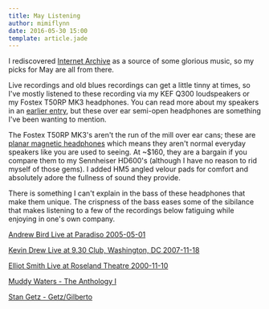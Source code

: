 ```yaml
---
title: May Listening
author: mimiflynn
date: 2016-05-30 15:00
template: article.jade
---
```


I rediscovered [Internet Archive](https://archive.org) as a source of some glorious music, so my picks for May are all from there.

Live recordings and old blues recordings can get a little tinny at times, so I've mostly listened to these recording via my KEF Q300 loudspeakers or my Fostex T50RP MK3 headphones. You can read more about my speakers in an [earlier entry](/articles/dream-stereo/), but these over ear semi-open headphones are something I've been wanting to mention.

The Fostex T50RP MK3's aren't the run of the mill over ear cans; these are [planar magnetic headphones](http://www.innerfidelity.com/content/how-planar-magnetic-headphones-work#x82tjXuVqF8Tsyry.97) which means they aren't normal everyday speakers like you are used to seeing. At ~$160, they are a bargain if you compare them to my Sennheiser HD600's (although I have no reason to rid myself of those gems). I added HM5 angled velour pads for comfort and absolutely adore the fullness of sound they provide.

There is something I can't explain in the bass of these headphones that make them unique. The crispness of the bass eases some of the sibilance that makes listening to a few of the recordings below fatiguing while enjoying in one's own company.

[Andrew Bird Live at Paradiso 2005-05-01](https://archive.org/details/abird2005-05-01.dsbd.flac16)

[Kevin Drew Live at 9.30 Club, Washington, DC 2007-11-18](https://archive.org/details/01Introduction_201305)

[Elliot Smith Live at Roseland Theatre 2000-11-10](https://archive.org/details/esmith2000-11-10.flac)

[Muddy Waters - The Anthology I](https://archive.org/details/MuddyWaters-TheAnthologyI)

[Stan Getz - Getz/Gilberto](https://archive.org/details/StanGetz-GetzGilberto)
